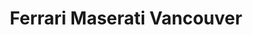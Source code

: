 ---
title: "Ferrari Maserati Vancouver"
url: /vancouver/ferrari-maserati-vancouver/
shop: Autohaus
---